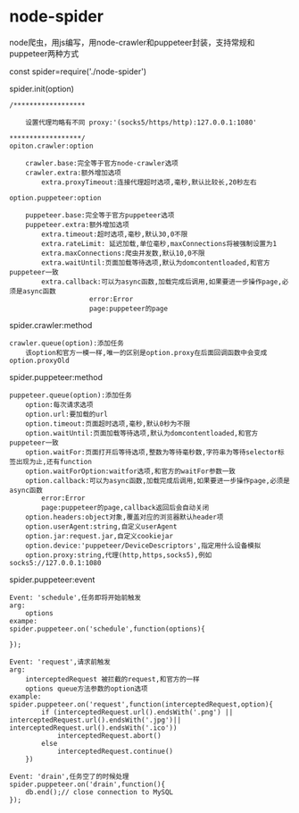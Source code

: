 # node-spider
node爬虫，用js编写，用node-crawler和puppeteer封装，支持常规和puppeteer两种方式

const spider=require('./node-spider')

spider.init(option)

    /******************
    
        设置代理均略有不同 proxy:'(socks5/https/http):127.0.0.1:1080'  
        
    ******************/
    opiton.crawler:option
    
        crawler.base:完全等于官方node-crawler选项
        crawler.extra:额外增加选项
            extra.proxyTimeout:连接代理超时选项,毫秒,默认比较长,20秒左右
            
    option.puppeteer:option
    
        puppeteer.base:完全等于官方puppeteer选项
        puppeteer.extra:额外增加选项
            extra.timeout:超时选项,毫秒,默认30,0不限
            extra.rateLimit: 延迟加载,单位毫秒,maxConnections将被强制设置为1
            extra.maxConnections:爬虫并发数,默认10,0不限
            extra.waitUntil:页面加载等待选项,默认为domcontentloaded,和官方puppeteer一致
            extra.callback:可以为async函数,加载完成后调用,如果要进一步操作page,必须是async函数
                        error:Error
                        page:puppeteer的page
                        
spider.crawler:method

    crawler.queue(option):添加任务
        该option和官方一模一样,唯一的区别是option.proxy在后面回调函数中会变成option.proxyOld


spider.puppeteer:method     
 
    puppeteer.queue(option):添加任务        
        option:每次请求选项
        option.url:要加载的url
        option.timeout:页面超时选项,毫秒,默认0秒为不限
        option.waitUntil:页面加载等待选项,默认为domcontentloaded,和官方puppeteer一致
        option.waitFor:页面打开后等待选项,整数为等待毫秒数,字符串为等待selector标签出现为止,还有function
        option.waitForOption:waitfor选项,和官方的waitFor参数一致
        option.callback:可以为async函数,加载完成后调用,如果要进一步操作page,必须是async函数
            error:Error
            page:puppeteer的page,callback返回后会自动关闭
        option.headers:object对象,覆盖对应的浏览器默认header项                                           
        option.userAgent:string,自定义userAgent
        option.jar:request.jar,自定义cookiejar
        option.device:'puppeteer/DeviceDescriptors',指定用什么设备模拟
        option.proxy:string,代理(http,https,socks5),例如socks5://127.0.0.1:1080
spider.puppeteer:event
    
    Event: 'schedule',任务即将开始前触发
    arg: 
        options
    exampe:
    spider.puppeteer.on('schedule',function(options){
        
    });
    
    Event: 'request',请求前触发
    arg:
        interceptedRequest 被拦截的request,和官方的一样
        options queue方法参数的option选项
    example:
    spider.puppeteer.on('request',function(interceptedRequest,option){
            if (interceptedRequest.url().endsWith('.png') || interceptedRequest.url().endsWith('.jpg')|| interceptedRequest.url().endsWith('.ico'))
                interceptedRequest.abort()
            else
                interceptedRequest.continue()
        })
        
    Event: 'drain',任务空了的时候处理
    spider.puppeteer.on('drain',function(){
        db.end();// close connection to MySQL
    }); 
